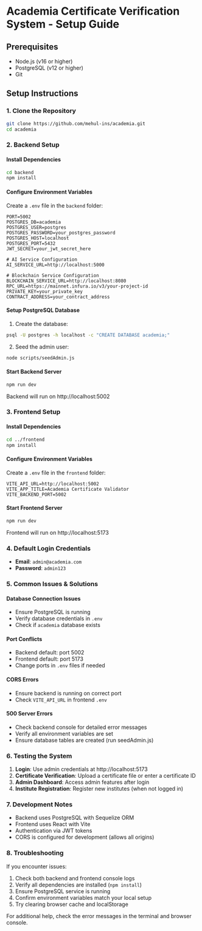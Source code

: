 # Academia Certificate Verification System - Setup Guide
## Prerequisites
- Node.js (v16 or higher)
- PostgreSQL (v12 or higher)
- Git

## Setup Instructions

### 1. Clone the Repository
```bash
git clone https://github.com/mehul-ins/academia.git
cd academia
```

### 2. Backend Setup

#### Install Dependencies
```bash
cd backend
npm install
```

#### Configure Environment Variables
Create a `.env` file in the `backend` folder:
```env
PORT=5002
POSTGRES_DB=academia
POSTGRES_USER=postgres
POSTGRES_PASSWORD=your_postgres_password
POSTGRES_HOST=localhost
POSTGRES_PORT=5432
JWT_SECRET=your_jwt_secret_here

# AI Service Configuration
AI_SERVICE_URL=http://localhost:5000

# Blockchain Service Configuration  
BLOCKCHAIN_SERVICE_URL=http://localhost:8080
RPC_URL=https://mainnet.infura.io/v3/your-project-id
PRIVATE_KEY=your_private_key
CONTRACT_ADDRESS=your_contract_address
```

#### Setup PostgreSQL Database
1. Create the database:
```bash
psql -U postgres -h localhost -c "CREATE DATABASE academia;"
```

2. Seed the admin user:
```bash
node scripts/seedAdmin.js
```

#### Start Backend Server
```bash
npm run dev
```
Backend will run on http://localhost:5002

### 3. Frontend Setup

#### Install Dependencies
```bash
cd ../frontend
npm install
```

#### Configure Environment Variables
Create a `.env` file in the `frontend` folder:
```env
VITE_API_URL=http://localhost:5002
VITE_APP_TITLE=Academia Certificate Validator
VITE_BACKEND_PORT=5002
```

#### Start Frontend Server
```bash
npm run dev
```
Frontend will run on http://localhost:5173

### 4. Default Login Credentials
- **Email**: `admin@academia.com`
- **Password**: `admin123`

### 5. Common Issues & Solutions

#### Database Connection Issues
- Ensure PostgreSQL is running
- Verify database credentials in `.env`
- Check if `academia` database exists

#### Port Conflicts
- Backend default: port 5002
- Frontend default: port 5173
- Change ports in `.env` files if needed

#### CORS Errors
- Ensure backend is running on correct port
- Check `VITE_API_URL` in frontend `.env`

#### 500 Server Errors
- Check backend console for detailed error messages
- Verify all environment variables are set
- Ensure database tables are created (run seedAdmin.js)

### 6. Testing the System

1. **Login**: Use admin credentials at http://localhost:5173
2. **Certificate Verification**: Upload a certificate file or enter a certificate ID
3. **Admin Dashboard**: Access admin features after login
4. **Institute Registration**: Register new institutes (when not logged in)

### 7. Development Notes

- Backend uses PostgreSQL with Sequelize ORM
- Frontend uses React with Vite
- Authentication via JWT tokens
- CORS is configured for development (allows all origins)

### 8. Troubleshooting

If you encounter issues:
1. Check both backend and frontend console logs
2. Verify all dependencies are installed (`npm install`)
3. Ensure PostgreSQL service is running
4. Confirm environment variables match your local setup
5. Try clearing browser cache and localStorage

For additional help, check the error messages in the terminal and browser console.